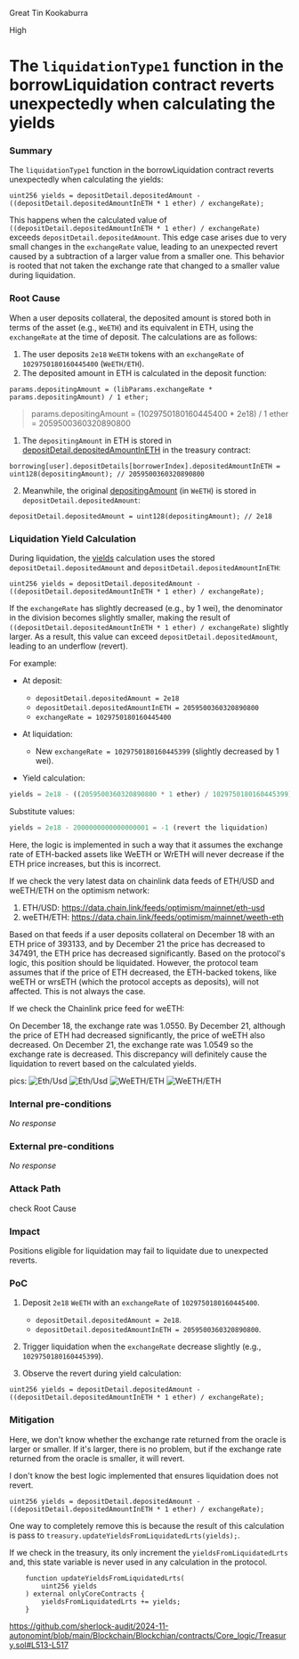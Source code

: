 Great Tin Kookaburra

High

# The `liquidationType1` function in the borrowLiquidation contract reverts unexpectedly when calculating the yields

### Summary


The `liquidationType1` function in the borrowLiquidation contract reverts unexpectedly when calculating the yields:

```solidity
uint256 yields = depositDetail.depositedAmount - ((depositDetail.depositedAmountInETH * 1 ether) / exchangeRate);
```

This happens when the calculated value of `((depositDetail.depositedAmountInETH * 1 ether) / exchangeRate)` exceeds `depositDetail.depositedAmount`. This edge case arises due to very small changes in the `exchangeRate` value, leading to an unexpected revert caused by a subtraction of a larger value from a smaller one. This behavior is rooted that not taken the exchange rate that changed to a  smaller value during liquidation.

### Root Cause


When a user deposits collateral, the deposited amount is stored both in terms of the asset (e.g., `WeETH`) and its equivalent in ETH, using the `exchangeRate` at the time of deposit. The calculations are as follows:

1. The user deposits `2e18` `WeETH` tokens with an `exchangeRate` of `1029750180160445400` (`WeETH/ETH`).
2. The deposited amount in ETH is calculated in the deposit function:

```solidity
params.depositingAmount = (libParams.exchangeRate * params.depositingAmount) / 1 ether;
```

> params.depositingAmount = (1029750180160445400 * 2e18) / 1 ether = 2059500360320890800


1. The `depositingAmount` in ETH is stored in [depositDetail.depositedAmountInETH](https://github.com/sherlock-audit/2024-11-autonomint/blob/main/Blockchain/Blockchian/contracts/Core_logic/Treasury.sol#L179) in the treasury contract:

```solidity
borrowing[user].depositDetails[borrowerIndex].depositedAmountInETH = uint128(depositingAmount); // 2059500360320890800
```

2. Meanwhile, the original [depositingAmount](https://github.com/sherlock-audit/2024-11-autonomint/blob/main/Blockchain/Blockchian/contracts/lib/BorrowLib.sol#L739) (in `WeETH`) is stored in `depositDetail.depositedAmount`:

```solidity
depositDetail.depositedAmount = uint128(depositingAmount); // 2e18
```

### Liquidation Yield Calculation

During liquidation, the [yields](https://github.com/sherlock-audit/2024-11-autonomint/blob/main/Blockchain/Blockchian/contracts/Core_logic/borrowLiquidation.sol#L265) calculation uses the stored `depositDetail.depositedAmount` and `depositDetail.depositedAmountInETH`:

```solidity
uint256 yields = depositDetail.depositedAmount - ((depositDetail.depositedAmountInETH * 1 ether) / exchangeRate);
```

If the `exchangeRate` has slightly decreased (e.g., by 1 wei), the denominator in the division becomes slightly smaller, making the result of `((depositDetail.depositedAmountInETH * 1 ether) / exchangeRate)` slightly larger. As a result, this value can exceed `depositDetail.depositedAmount`, leading to an underflow (revert).

For example:

- At deposit:
  - `depositDetail.depositedAmount = 2e18`
  - `depositDetail.depositedAmountInETH = 2059500360320890800`
  - `exchangeRate = 1029750180160445400`

- At liquidation:
  - New `exchangeRate = 1029750180160445399` (slightly decreased by 1 wei).

- Yield calculation:

```js
yields = 2e18 - ((2059500360320890800 * 1 ether) / 1029750180160445399)  -->   `-1`
```

Substitute values:

```js
yields = 2e18 - 2000000000000000001 = -1 (revert the liquidation)
```


Here, the logic is implemented in such a way that it assumes the exchange rate of ETH-backed assets like WeETH or WrETH will never decrease if the ETH price increases, but this is incorrect.

If we check the very latest data on chainlink data feeds of ETH/USD  and weETH/ETH on the optimism network:

1. ETH/USD: https://data.chain.link/feeds/optimism/mainnet/eth-usd
2. weETH/ETH: https://data.chain.link/feeds/optimism/mainnet/weeth-eth


Based on that feeds if a user deposits collateral on December 18 with an ETH price of 393133, and by December 21 the price has decreased to 347491, the ETH price has decreased significantly. Based on the protocol's logic, this position should be liquidated. However, the protocol team assumes that if the price of ETH decreased, the ETH-backed tokens, like weETH or wrsETH (which the protocol accepts as deposits), will not affected. This is not always the case.

If we check the Chainlink price feed for weETH:

On December 18, the exchange rate was 1.0550. By December 21, although the price of ETH had decreased significantly, the price of weETH also decreased. On December 21, the exchange rate was 1.0549 so the exchange rate is decreased. This discrepancy will definitely cause the liquidation to revert based on the calculated yields.

pics:
![Eth/Usd](https://github.com/user-attachments/assets/b5831007-8399-457f-a30c-87bfe4dc2b5b)
![Eth/Usd](https://github.com/user-attachments/assets/ab7cdfd8-b8e7-404b-b7a2-031c9cd99817)
![WeETH/ETH](https://github.com/user-attachments/assets/925a9b66-2a4a-4a94-a6c1-56ff37248d55)
![WeETH/ETH](https://github.com/user-attachments/assets/f7b74f76-6e7f-4b96-aec4-f09690e23972)


### Internal pre-conditions

_No response_

### External pre-conditions

_No response_

### Attack Path

check Root Cause


### Impact

Positions eligible for liquidation may fail to liquidate due to unexpected reverts.


### PoC

1. Deposit `2e18` `WeETH` with an `exchangeRate` of `1029750180160445400`.
   - `depositDetail.depositedAmount = 2e18`.
   - `depositDetail.depositedAmountInETH = 2059500360320890800`.

2. Trigger liquidation when the `exchangeRate` decrease slightly (e.g., `1029750180160445399`).

3. Observe the revert during yield calculation:

```solidity
uint256 yields = depositDetail.depositedAmount - ((depositDetail.depositedAmountInETH * 1 ether) / exchangeRate);
```

### Mitigation


Here, we don't know whether the exchange rate returned from the oracle is larger or smaller. If it's larger, there is no problem, but if the exchange rate returned from the oracle is smaller, it will revert.

I don't know the best logic implemented that ensures liquidation does not revert.


```solidity
uint256 yields = depositDetail.depositedAmount - ((depositDetail.depositedAmountInETH * 1 ether) / exchangeRate);
```

One way to completely remove this is because the result of this calculation is pass to `treasury.updateYieldsFromLiquidatedLrts(yields);`.

If we check in the treasury, its only increment the `yieldsFromLiquidatedLrts` and, this state variable is never used in any calculation in the protocol.

```solidity
    function updateYieldsFromLiquidatedLrts(
        uint256 yields
    ) external onlyCoreContracts {
        yieldsFromLiquidatedLrts += yields;
    }
```
https://github.com/sherlock-audit/2024-11-autonomint/blob/main/Blockchain/Blockchian/contracts/Core_logic/Treasury.sol#L513-L517
